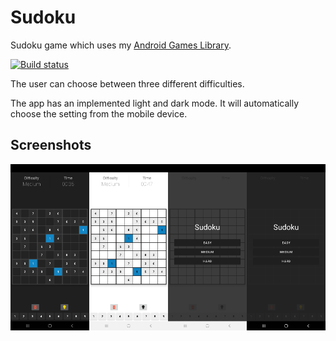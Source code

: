 # Sudoku
Sudoku game which uses my <a href="https://github.com/SoWieMarkus/Games">Android Games Library</a>.

<a href="https://play.google.com/store/apps/details?id=markus.wieland.sudoku">
        <img src="https://upload.wikimedia.org/wikipedia/commons/7/78/Google_Play_Store_badge_EN.svg" alt="Build status" width="50%">
 </a>

The user can choose between three different difficulties. 

The app has an implemented light and dark mode. It will automatically choose the setting from the mobile device.

## Screenshots

<img src="https://github.com/SoWieMarkus/Sudoku/blob/main/screenshots/english/Screenshot_20210409-225115_Sudoku.jpg" width="25%"><img src="https://github.com/SoWieMarkus/Sudoku/blob/main/screenshots/english/Screenshot_20210409-225127_Sudoku.jpg" width="25%"><img src="https://github.com/SoWieMarkus/Sudoku/blob/main/screenshots/english/Screenshot_20210409-225140_Sudoku.jpg" width="25%"><img src="https://github.com/SoWieMarkus/Sudoku/blob/main/screenshots/english/Screenshot_20210409-225148_Sudoku.jpg" width="25%">


